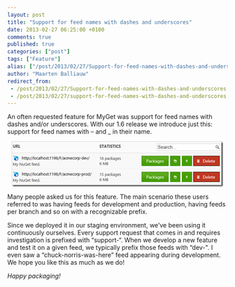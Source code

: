 ```yaml
---
layout: post
title: "Support for feed names with dashes and underscores"
date: 2013-02-27 06:25:00 +0100
comments: true
published: true
categories: ["post"]
tags: ["Feature"]
alias: ["/post/2013/02/27/Support-for-feed-names-with-dashes-and-underscores.aspx", "/post/2013/02/27/support-for-feed-names-with-dashes-and-underscores.aspx"]
author: "Maarten Balliauw"
redirect_from:
 - /post/2013/02/27/Support-for-feed-names-with-dashes-and-underscores.aspx.html
 - /post/2013/02/27/support-for-feed-names-with-dashes-and-underscores.aspx.html
---
```


<p>An often requested feature for MyGet was support for feed names with dashes and/or underscores. With our 1.6 release we introduce just this: support for feed names with &ndash; and _ in their name.</p>
<p><a href="/images/image_35.png"><img style="background-image: none; float: none; padding-top: 0px; padding-left: 0px; margin-left: auto; display: block; padding-right: 0px; margin-right: auto; border: 0px;" title="Feed names with dashes and underscores" src="/images/image_thumb_33.png" alt="Feed names with dashes and underscores" width="484" height="104" border="0" /></a></p>
<p>Many people asked us for this feature. The main scenario these users referred to was having feeds for development and production, having feeds per branch and so on with a recognizable prefix.</p>
<p>Since we deployed it in our staging environment, we&rsquo;ve been using it continuously ourselves. Every support request that comes in and requires investigation is prefixed with &ldquo;support-&ldquo;. When we develop a new feature and test it on a given feed, we typically prefix those feeds with &ldquo;dev-". I even saw a &ldquo;chuck-norris-was-here&rdquo; feed appearing during development. We hope you like this as much as we do!</p>
<p><em>Happy packaging!</em></p>



